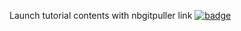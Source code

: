 Launch tutorial contents with nbgitpuller link
[![badge](https://img.shields.io/static/v1.svg?logo=Jupyter&label=Pangeo+Binder&message=AWS+us-west-2&color=orange)](https://binder.pangeo.io/v2/gh/scottyhq/pangeodev-binder/master?urlpath=git-pull?repo=https://github.com/pangeo-data/pangeo-tutorial%26amp%3Bbranch=agu2019%26amp%3Burlpath=lab/tree/pangeo-tutorial/notebooks/%3Fautodecode)


